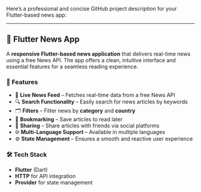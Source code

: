 Here’s a professional and concise GitHub project description for your Flutter-based news app:

---

## 📰 Flutter News App

A **responsive Flutter-based news application** that delivers real-time news using a free News API. The app offers a clean, intuitive interface and essential features for a seamless reading experience.

### 🚀 Features

* 📡 **Live News Feed** – Fetches real-time data from a free News API
* 🔍 **Search Functionality** – Easily search for news articles by keywords
* 🗂️ **Filters** – Filter news by **category** and **country**
* 📌 **Bookmarking** – Save articles to read later
* 🔗 **Sharing** – Share articles with friends via social platforms
* 🌐 **Multi-Language Support** – Available in multiple languages
* ⚙️ **State Management** – Ensures a smooth and reactive user experience

### 🛠️ Tech Stack

* **Flutter** (Dart)
* **HTTP** for API integration
* **Provider** for state management



